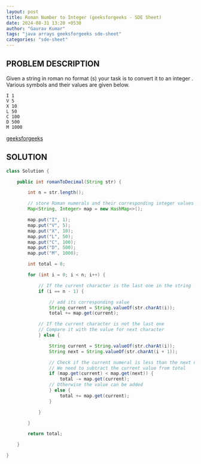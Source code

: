 ```yaml
---
layout: post
title: Roman Number to Integer (geeksforgeeks - SDE Sheet)
date: 2024-08-31 13:20 +0530
author: "Gaurav Kumar"
tags: "java arrays geeksforgeeks sde-sheet"
categories: "sde-sheet"
---
```


## PROBLEM DESCRIPTION

Given a string in roman no format (s) your task is to convert it to an integer . Various symbols and their values are given below.

```plaintext
I 1
V 5
X 10
L 50
C 100
D 500
M 1000
```

[geeksforgeeks](https://www.geeksforgeeks.org/problems/roman-number-to-integer3201/1?page=4)

## SOLUTION

```java
class Solution {

    public int romanToDecimal(String str) {

        int n = str.length();

        // store Roman numerals and their corresponding integer values
        Map<String, Integer> map = new HashMap<>();

        map.put("I", 1);
        map.put("V", 5);
        map.put("X", 10);
        map.put("L", 50);
        map.put("C", 100);
        map.put("D", 500);
        map.put("M", 1000);

        int total = 0;

        for (int i = 0; i < n; i++) {

            // If the current character is the last one in the string
            if (i == n - 1) {

                // add its corresponding value
                String current = String.valueOf(str.charAt(i));
                total += map.get(current);

            // If the current character is not the last one
            // Compare it with the value for next character
            } else {

                String current = String.valueOf(str.charAt(i));
                String next = String.valueOf(str.charAt(i + 1));

                // Check if the current numeral is less than the next numeral
                // We need to subtract the current value from total
                if (map.get(current) < map.get(next)) {
                    total -= map.get(current);
                // Otherwise the value can be added
                } else {
                    total += map.get(current);
                }

            }

        }

        return total;

    }

}
```
